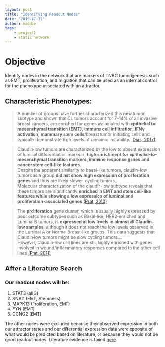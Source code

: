 ```yaml
---
layout: post
title: "Identifying Readout Nodes"
date: "2019-07-12"
author: maddie
tags:
    - project2
    - static_network
---
```


# Objective
Identify nodes in the network that are markers of TNBC tumorigenesis such as EMT, proliferation, and migration that can be used as an internal control for the phenotype associated with an attractor.

## Characteristic Phenotypes:
>A number of groups have further characterized this new tumor subtype and shown that CL tumors account for 7–14% of all invasive breast cancers, are enriched for genes associated with **epithelial to mesenchymal transition (EMT)**, **immune cell infiltration**, **IFNγ activation**, **mammary stem cells**/breast tumor initiating cells and typically demonstrate high levels of genomic instability. [(Dias, 2017)](https://www.ncbi.nlm.nih.gov/pmc/articles/PMC5207440/)

>Claudin-low tumors are characterized by the low to absent expression of luminal differentiation markers, **high enrichment for epithelial-to-mesenchymal transition markers, immune response genes and cancer stem cell-like features**...  
>Despite the apparent similarity to basal-like tumors, claudin-low tumors as a group **did not show high expression of proliferation genes** and thus are likely slower-cycling tumors...  
>Molecular characterization of the claudin-low subtype reveals that these tumors are significantly **enriched in EMT and stem cell-like features while showing a low expression of luminal and proliferation-associated genes** [(Prat, 2010)](https://www.ncbi.nlm.nih.gov/pmc/articles/PMC3096954/)

>The **proliferation** gene cluster, which is usually highly expressed by poor outcome subtypes such as Basal‐like, HER2‐enriched and Luminal B tumors, is **expressed at low levels in almost all Claudin‐low samples**, although it does not reach the low levels observed in the Luminal A or Normal Breast‐like groups. This data suggests that Claudin‐low tumors might be slow cycling tumors....   
>However, Claudin‐low cell lines are still highly enriched with genes involved in wound/inflammatory responses compared to the other cell lines [(Prat, 2011)](https://www.ncbi.nlm.nih.gov/pmc/articles/PMC5528267/)

<!--- 
## EMT

1) Regulators
 - CTNNB1
 - TCF3
 - SNAI1
 - HMGA2
 - FOS
 - FN1
 - MAPK13 ?

2) Cell-Cell-adhesion:
 - CTNNB1
 - FYN

## Innate Immune

Immuno-stimulatory cytokine pathway:
 - STAT3
 - IL4R

NK activating receptors:
 - FYN

Integrins:
 - FN1

Immunostimulatory core pathways:
 - ROCK1
 - GSK3B
 - JUN

REcruitment of immune cells:
 - FN1

Immunosuppressive core pathways:
 - CTNNB1
 - PIAS1
 - MAPK13

Immunosuppressive MiRNA and TF:
 - CTNNB1
 - FOS

Immuno-suppressive cytokine pathways:
 - STAT3
 - IL4R

 
## Proliferation

Cell Survival:
  - GSK3B
  - JUN
  - FOS
  - ROCK1
  - PIAS1
  - HUWE1
  - SNAI1
  - TCF3
  - STAT3
  - IGFR1
  - FGF13
  - MAPK13
 --->

## After a Literature Search

### Our readout nodes will be:

1. STAT3 (all 3)
2. SNAI1 (EMT, Stemness)
3. MAPK13 (Proliferation, EMT)
4. FYN (EMT)
5. CCNG2 (EMT)

The other nodes were excluded because their observed expression in both our attractor states and our differential expression data were opposite of what would be predicted based on literature, or because they would not be good readout nodes. Literature evidence is found [here](https://github.com/VeraLiconaResearchGroup/CancerReversion/blob/master/_projects/project2/OLD/NetworkAnalysis%201/SFA_2/candidateRONs.xlsx).

<!---
CTNNB1 should be up but it's down  
TCF3 should be up but is down [23090119]  
FGF13 should be up but is down  
FOS should be up but it's down   
HMGA2 should be up but it's down (http://grantome.com/grant/NIH/R21-CA179735-01)    
JUN should be up but it's down  
ROCK1 should be up but it's down [27203208]



PIAS1 only has one edge going in and one going out 
Furhtermore, while beta catenin and TCF3 are related to TNBC tumorigenesis, their expression levels may not be indicative of the phenotype, meaning they wouldn't be good readout nodes. [25658419]
--->